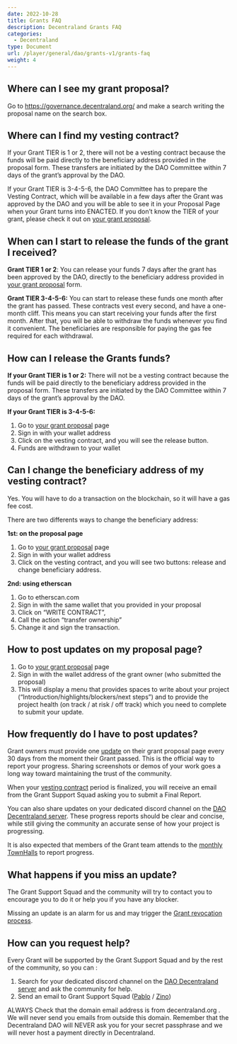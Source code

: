 ```yaml
---
date: 2022-10-28
title: Grants FAQ
description: Decentraland Grants FAQ
categories:
  - Decentraland
type: Document
url: /player/general/dao/grants-v1/grants-faq
weight: 4
---
```



## Where can I see my grant proposal? 

Go to https://governance.decentraland.org/ and make a search writing the proposal name on the search box. 

## Where can I find my vesting contract?

If your Grant TIER is 1 or 2, there will not be a vesting contract because the funds will be paid directly to the beneficiary address provided in the proposal form. These transfers are initiated by the DAO Committee within 7 days of the grant’s approval by the DAO.


If your Grant TIER is 3-4-5-6, the DAO Committee has to prepare the Vesting Contract, which will be available in a few days after the Grant was approved by the DAO and you will be able to see it in your Proposal Page when your Grant turns into ENACTED.
If  you don’t know the TIER of your grant, please check it out on [your grant proposal](#where-can-i-see-my-grant-proposal). 

## When can I start to release the funds of the grant I received?

**Grant TIER 1 or 2**: You can release your funds 7 days after the grant has been approved by the DAO, directly to the beneficiary address provided in [your grant proposal](#where-can-i-see-my-grant-proposal) form.


**Grant TIER 3-4-5-6:** 
You can start to release these funds one month after the grant has passed. 
These contracts vest every second, and have a one-month cliff.  This means you can start receiving your funds after the first month.  After that, you will be able to withdraw the funds whenever you find it convenient.
The beneficiaries are responsible for paying the gas fee required for each withdrawal.


## How can I release the Grants funds?
**If your Grant TIER is 1 or 2:**
There will not be a vesting contract because the funds will be paid directly to the beneficiary address provided in the proposal form. These transfers are initiated by the DAO Committee within 7 days of the grant’s approval by the DAO.

**If your Grant TIER is 3-4-5-6:**
1. Go to [your grant proposal](#where-can-i-see-my-grant-proposal) page
2. Sign in with your wallet address
3. Click on the vesting contract, and you will see the release button.
4. Funds are withdrawn to your wallet



## Can I change the beneficiary address of my vesting contract?

Yes.  You will have to do a transaction on the blockchain, so it will have a gas fee cost.  
    
There are two differents ways to change the beneficiary address:

**1st: on the proposal page** 
1. Go to [your grant proposal](#where-can-i-see-my-grant-proposal) page
2. Sign in with your wallet address 
3. Click on the vesting contract, and you will see two buttons: release  and change beneficiary address. 
 
**2nd: using etherscan**
1. Go to etherscan.com
2. Sign in with the same wallet that you provided in your proposal
3. Click on “WRITE CONTRACT”,
4. Call the action “transfer ownership”
5. Change it and sign the transaction.


## How to post updates on my proposal page? 

1. Go to [your grant proposal](#where-can-i-see-my-grant-proposal) page
2. Sign in with the wallet address of the grant owner (who submitted the proposal) 
3. This will display a menu that provides spaces to write about your project (“Introduction/highlights/blockers/next steps”) and to provide the project health (on track / at risk / off track) which you need to complete to submit your update.



## How frequently do I have to post updates? 

Grant owners must provide one [update](#how-to-post-updates-on-my-proposal-page) on their grant proposal page  every 30 days from the moment their Grant passed. This is the official way to report your progress.  Sharing screenshots or demos of your work goes a long way toward maintaining the trust of the community.

When your [vesting contract](#where-can-i-find-my-vesting-contract) period is finalized, you will receive an email from the Grant Support Squad asking you to submit a Final Report.

You can also share updates on your dedicated discord channel on the [DAO Decentraland server](https://dcl.gg/daodiscord). These progress reports should be clear and concise, while still giving the community an accurate sense of how your project is progressing.

It is also expected that members of the Grant team attends to the [monthly TownHalls](https://events.decentraland.org/event/?id=cca6c7e2-8235-450c-b14e-e64691c136ba) to report progress.


## What happens if you miss an update?

The Grant Support Squad and the community will try to contact you to encourage you to do it or help you if you have any blocker.

Missing an update is an alarm for us and may trigger the  [Grant revocation process](https://docs.decentraland.org/decentraland/receiving-grants/#revoked-grants).


## How can you request help?

Every Grant will be supported by the Grant Support Squad and by the rest of the community, so you can :

1.  Search for your dedicated discord channel on the [DAO Decentraland server](https://dcl.gg/daodiscord) and ask the community for help.  
2. Send an email to Grant Support Squad ([Pablo](mailto:pablo.lewin@decentraland.org) / [Zino](mailto:juan.cassinelli@decentraland.org))


ALWAYS Check that the domain email address is from decentraland.org . We will never send you emails from outside this domain. Remember that the Decentraland DAO will NEVER ask you for your secret passphrase and we will never host a payment directly in Decentraland.
